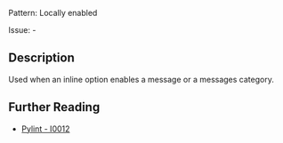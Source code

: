 Pattern: Locally enabled

Issue: -

## Description

Used when an inline option enables a message or a messages category.

## Further Reading

* [Pylint - I0012](http://pylint-messages.wikidot.com/messages:i0012)